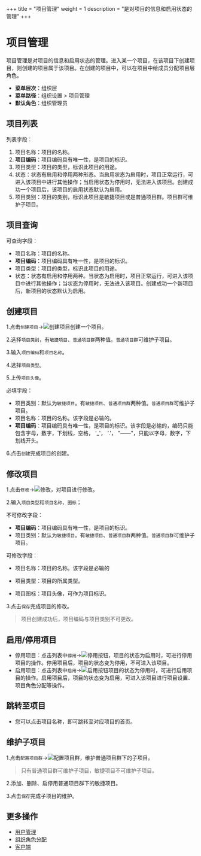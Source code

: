 ﻿+++
title = "项目管理"
weight = 1
description = "是对项目的信息和启用状态的管理"
+++

# 项目管理

项目管理是对项目的信息和启用状态的管理。进入某一个项目，在该项目下创建项目，则创建的项目属于该项目。在创建的项目中，可以在项目中给成员分配项目层角色。

  - **菜单层次**：组织层
  - **菜单路径**：组织设置 > 项目管理
  - **默认角色**：组织管理员

## 项目列表


列表字段：

1. 项目名称：项目的名称。
1. **项目编码**：项目编码具有唯一性，是项目的标识。
1. 项目类型：项目的类型，标识此项目的用途。
1. 状态：状态有启用和停用两种形态。当启用状态为启用时，项目正常运行，可进入该项目中进行其他操作；当启用状态为停用时，无法进入该项目。创建成功一个项目后，该项目的启用状态默认为启用。
1. 项目类别：项目的类别，标识此项目是敏捷项目或是普通项目群。项目群可维护子项目。


## 项目查询

可查询字段：

- 项目名称：项目的名称。
- **项目编码**：项目编码具有唯一性，是项目的标识。
- 项目类型：项目的类型，标识此项目的用途。
- 状态：状态有启用和停用两种。当状态为启用时，项目正常运行，可进入该项目中进行其他操作；当状态为停用时，无法进入该项目。创建成功一个新项目后，新项目的状态默认为启用。

## 创建项目

1.点击`创建项目`→![创建项目](/docs/user-guide/system-configuration/tenant/image/create_project.png)创建一个项目。

2.选择`项目类别`，有`敏捷项目`、`普通项目群`两种值。`普通项目群`可维护子项目。

3.输入`项目编码`和`项目名称`。

4.选择`项目类型`。

5.上传`项目头像`。

必填字段：

- 项目类别：默认为`敏捷项目`。有`敏捷项目`、`普通项目群`两种值。`普通项目群`可维护子项目。
- 项目名称：项目的名称。该字段是必输的。
- **项目编码**：项目编码具有唯一性，是项目的标识。该字段是必输的，编码只能包含字母，数字，下划线，空格， '_'， '.'， "——"，只能以字母，数字，下划线开头。

6.点击`创建`完成项目的创建。

## 修改项目

1.点击`修改`→![修改](/docs/user-guide/system-configuration/tenant/image/update.png)，对项目进行修改。

2.输入`项目类型`和`项目名称`、`图标`；

不可修改字段：

- **项目编码**：项目编码具有唯一性，是项目的标识。
- 项目类别：默认为`敏捷项目`。有`敏捷项目`、`普通项目群`两种值。`普通项目群`可维护子项目。


可修改字段：

- 项目名称：项目的名称。该字段是必输的

- 项目类型：项目的所属类型。

- 项目图标：项目头像，可作为项目标识。

3.点击`保存`完成项目的修改。

<blockquote class="note">
   项目创建成功后，项目编码与项目类别不可更改。
</blockquote>

## 启用/停用项目

- 停用项目：点击列表中`停用`→![停用按钮](/docs/user-guide/system-configuration/tenant/image/stop_button.png)，项目的状态为启用时，可进行停用项目的操作。停用项目后，项目的状态变为停用，不可进入该项目。
- 启用项目：点击列表中`启用`→![启用按钮](/docs/user-guide/system-configuration/tenant/image/start_button.png)项目的状态为停用时，可进行启用项目的操作。启用项目后，项目的状态变为启用，可进入该项目进行项目设置、项目角色分配等操作。

## 跳转至项目

- 您可以点击项目名称，即可跳转至对应项目的首页。

## 维护子项目

1.点击`配置项目群`→![配置项目群](/docs/user-guide/system-configuration/tenant/image/group_button.png)，维护普通项目群下的子项目。
<blockquote class="note">
     只有普通项目群可维护子项目，敏捷项目不可维护子项目。
</blockquote> 

2.添加、删除、启停用普通项目群下的敏捷项目。

3.点击`保存`完成子项目的维护。

## 更多操作
- [用户管理](../user)
- [组织角色分配](../role-assignment)
- [客户端](../client)
